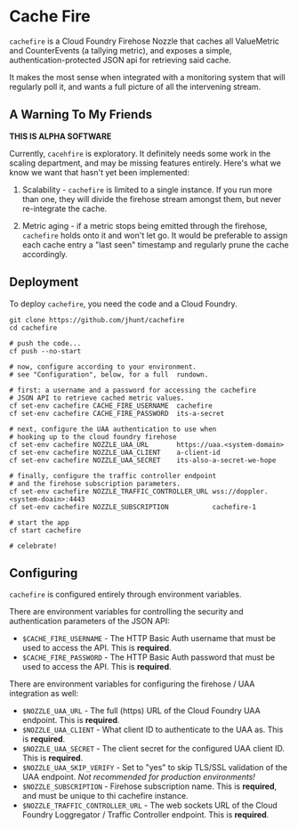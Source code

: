 Cache Fire
==========

`cachefire` is a Cloud Foundry Firehose Nozzle that caches all
ValueMetric and CounterEvents (a tallying metric), and exposes a
simple, authentication-protected JSON api for retrieving said
cache.

It makes the most sense when integrated with a monitoring system
that will regularly poll it, and wants a full picture of all the
intervening stream.

A Warning To My Friends
-----------------------

**THIS IS ALPHA SOFTWARE**

Currently, `cacehfire` is exploratory.  It definitely needs some
work in the scaling department, and may be missing features
entirely.  Here's what we know we want that hasn't yet been
implemented:

  1. Scalability - `cachefire` is limited to a single instance.
     If you run more than one, they will divide the firehose
     stream amongst them, but never re-integrate the cache.

  2. Metric aging - if a metric stops being emitted through the
     firehose, `cachefire` holds onto it and won't let go.  It
     would be preferable to assign each cache entry a "last seen"
     timestamp and regularly prune the cache accordingly.

Deployment
----------

To deploy `cachefire`, you need the code and a Cloud Foundry.

```
git clone https://github.com/jhunt/cachefire
cd cachefire

# push the code...
cf push --no-start

# now, configure according to your environment.
# see "Configuration", below, for a full  rundown.

# first: a username and a password for accessing the cachefire
# JSON API to retrieve cached metric values.
cf set-env cachefire CACHE_FIRE_USERNAME  cachefire
cf set-env cachefire CACHE_FIRE_PASSWORD  its-a-secret

# next, configure the UAA authentication to use when
# hooking up to the cloud foundry firehose
cf set-env cachefire NOZZLE_UAA_URL       https://uaa.<system-domain>
cf set-env cachefire NOZZLE_UAA_CLIENT    a-client-id
cf set-env cachefire NOZZLE_UAA_SECRET    its-also-a-secret-we-hope

# finally, configure the traffic controller endpoint
# and the firehose subscription parameters.
cf set-env cachefire NOZZLE_TRAFFIC_CONTROLLER_URL wss://doppler.<system-doain>:4443
cf set-env cachefire NOZZLE_SUBSCRIPTION           cachefire-1

# start the app
cf start cachefire

# celebrate!
```

Configuring
-----------

`cachefire` is configured entirely through environment variables.

There are environment variables for controlling the security and
authentication parameters of the JSON API:

- `$CACHE_FIRE_USERNAME` - The HTTP Basic Auth username that must
  be used to access the API.  This is **required**.
- `$CACHE_FIRE_PASSWORD` - The HTTP Basic Auth password that must
  be used to access the API.  This is **required**.

There are environment variables for configuring the firehose / UAA
integration as well:

- `$NOZZLE_UAA_URL` - The full (https) URL of the Cloud Foundry UAA
  endpoint.  This is **required**.
- `$NOZZLE_UAA_CLIENT` - What client ID to authenticate to the UAA as.
  This is **required**.
- `$NOZZLE_UAA_SECRET` - The client secret for the configured UAA client ID.
  This is **required**.
- `$NOZZLE_UAA_SKIP_VERIFY` - Set to "yes" to skip TLS/SSL validation of the
   UAA endpoint.  _Not recommended for production environments!_
- `$NOZZLE_SUBSCRIPTION` - Firehose subscription name.  This is
   **required**, and must be unique to thi cachefire instance.
- `$NOZZLE_TRAFFIC_CONTROLLER_URL` - The web sockets URL of the Cloud
  Foundry Loggregator / Traffic Controller endpoint.  This is **required**.
